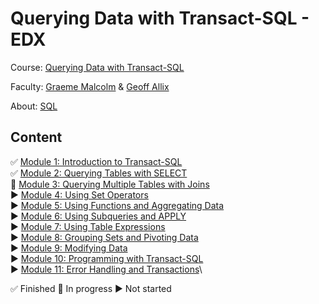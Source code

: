 # Querying Data with Transact-SQL - EDX

Course: [Querying Data with Transact-SQL](https://courses.edx.org/courses/course-v1:Microsoft+DAT201x+1T2020/course/)

Faculty: [Graeme Malcolm](https://www.linkedin.com/in/graemesplace) & [Geoff Allix](https://www.linkedin.com/today/author/geoff-allix-9a1a13b)

About: [SQL](https://docs.microsoft.com/pt-br/sql/?view=sql-server-ver15)

## Content

✅ [Module 1: Introduction to Transact-SQL]()\
✅ [Module 2: Querying Tables with SELECT](https://github.com/mrncstt/edx/tree/master/Microsoft-DAT201x-Querying-Data-with-Transact-SQL/Used_Files/Querying_Tables_with_SELECT)\
🔘 [Module 3: Querying Multiple Tables with Joins]()\
▶️ [Module 4: Using Set Operators]()\
▶️ [Module 5: Using Functions and Aggregating Data]()\
▶️ [Module 6: Using Subqueries and APPLY]()\
▶️ [Module 7: Using Table Expressions]()\
▶️ [Module 8: Grouping Sets and Pivoting Data]()\
▶️ [Module 9: Modifying Data]()\
▶️ [Module 10: Programming with Transact-SQL]()\
▶️ [Module 11: Error Handling and Transactions]()\

✅  Finished
🔘 In progress
▶️ Not started

